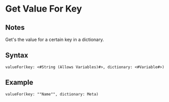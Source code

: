 # Get Value For Key

## Notes
Get's the value for a certain key in a dictionary.

## Syntax

```
valueFor(key: <#String (Allows Variables)#>, dictionary: <#Variable#>)
```

## Example
```
valueFor(key: ""Name"", dictionary: Meta)
```